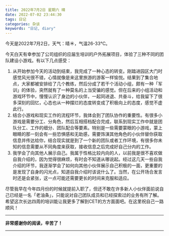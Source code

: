 ```yaml
---
title: 2022年7月2日 星期六 晴
date: 2022-07-02 23:44:30
tags: 日记
categories: 杂谈
keywords: "日记, diary"
---
```

今天是2022年7月2日，天气：晴☀️，气温26-33℃。

今天白天有幸参加了公司组织的应届生培训的户外拓展项目，体验了三种不同的团队建设小游戏。有以下几点感受：

1. 从开始参加今天的活动到结束，我完成了一种心态的转变。刚踏进园区大门时感觉风光很不错，心情就像是来这里旅游的游客一样愉悦。结果到了集合地点，大家都被安排给了几个教练，然后分成了若干个活动小组，颇有一种「军训」的体验，突然就有了一种莫名的上当受骗的感觉。但在后来的小组活动和游戏环节中，慢慢认识了身边的小伙伴，一起同进退、共奋斗，给我留下了很多深刻的回忆，心态也从一种摆烂的态度转变成了积极向上的态度，感觉不虚此行。
2. 结合小游戏和现实工作的流程环节，我体会到了团队协作的重要性。有很多小游戏是需要分工、分角色，然后互相搭档配合完成，联系到现实工作中就是团队分工、工作的细分、团队配合等要素。特别是一些需要蒙眼的小游戏，蒙上眼睛的那一刻会有一些恐惧感和无助感，需要饰演其他角色的小伙伴替你获取信息并传达给你，结合现实就是到了一个新的团队或者工作环境，有很多你未知的信息需要从不同角度来获取，接收信息之后完成好自己分内的工作。
3. 我学会了向其他人展示自己。我属于性格比较内向的人，以前我是很不喜欢做自我介绍的，因为觉得很麻烦，有时会不知道从哪说起。经过这几天一些自我介绍的环节，我逐渐学会了如何向其他小伙伴展示自己积极的一面，更重要的是发现了自身的闪光点，知道自我介绍时该说什么了。当然，在公开场合发言时还是会紧张，这一点可能还需要更长的时间来克服和适应。

尽管我早在今年四月份的时候就提前入职了，但还不敢在许多新人小伙伴面前说自己已经是一名「老油条」，只能说对自己团队成员和已经探索过的业务有所了解。希望这次长达四周的培训能让我更多了解到CET的方方面面吧。在这里祝自己一路顺风！

---
**非常感谢你的阅读，辛苦了！**

---
